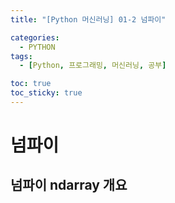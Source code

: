 ```yaml
---
title: "[Python 머신러닝] 01-2 넘파이"

categories: 
  - PYTHON
tags:
  - [Python, 프로그래밍, 머신러닝, 공부]

toc: true
toc_sticky: true
---
```


# 넘파이

## 넘파이 ndarray 개요